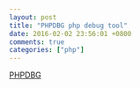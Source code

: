 ```yaml
---
layout: post
title: "PHPDBG php debug tool"
date: 2016-02-02 23:56:01 +0800
comments: true
categories: ["php"]
---
```


<!-- more -->

[PHPDBG]

[PHPDBG]:http://phpdbg.com/
